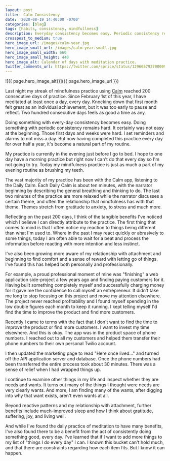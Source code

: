 ```yaml
---
layout: post
title:  Calm Consistency
date: '2020-08-19 14:40:00 -0700'
categories: [blag]
tags: [habits, consistency, mindfullness]
description: Everyday consistency becomes easy. Periodic consistency remains hard.
crosspost_to_medium: true
hero_image_url: /images/calm-year.jpg
hero_image_small_url: /images/calm-year.small.jpg
hero_image_small_width: 660
hero_image_small_height: 440
hero_image_alt: Calendar of days with meditation practice.
twitter_comments_url: https://twitter.com/sprice/status/1296657937000099840
---
```

![{{ page.hero_image_alt}}]({{ page.hero_image_url }})

Last night my streak of mindfulness practice using [Calm](https://calm.com) reached 200 consecutive days of practice. Since February 1st of this year, I have meditated at least once a day, every day. Knocking down that first month felt great as an individual achievement, but it was too early to pause and reflect. Two hundred consecutive days feels as good a time as any.

Doing something with every-day consistency becomes easy. Doing something with periodic consistency remains hard. It certainly was not easy at the beginning. Those first days and weeks were hard. I set reminders and alarms to not miss a day. But now having completed this practice every day for over half a year, it's become a natural part of my routine.

My practice is currently in the evening just before I go to bed. I hope to one day have a morning practice but right now I can't do that every day so I'm not going to try. Today my mindfulness practice is just as much a part of my evening routine as brushing my teeth.

The vast majority of my practice has been with the Calm app, listening to the Daily Calm. Each Daily Calm is about ten minutes, with the narrator beginning by describing the general breathing and thinking to do. The last two minutes of the practice are more relaxed while the narrator discusses a certain theme, and often the relationship that mindfulness has with that theme. Themes stretch from gratitude to anxiety, to stress and much more.

Reflecting on the past 200 days, I think of the tangible benefits I've noticed which I believe I can directly attribute to the practice. The first thing that comes to mind is that I often notice my reaction to things being different than what I'm used to. Where in the past I may react quickly or abrasively to some things, today I am often able to wait for a beat and process the information before reacting with more intention and less instinct.

I've also been growing more aware of my relationship with attachment and beginning to find comfort and a sense of reward with letting go of things. I've found this has helped both personally and professionally.

For example, a proud professional moment of mine was "finishing" a web application side-project a few years ago and finding paying customers for it. Having built something completely myself and successfully charging money for it gave me the confidence to call myself an entrepreneur. It didn't take me long to stop focusing on this project and move my attention elsewhere. The project never reached profitability and I found myself spending in the low double figures each month to keep it running. I kept telling myself I'd find the time to improve the product and find more customers.

Recently I came to terms with the fact that I don't want to find the time to improve the product or find more customers. I want to invest my time elsewhere. And this is okay. The app was in the product space of phone numbers. I reached out to all my customers and helped them transfer their phone numbers to their own personal Twilio account. 

I then updated the marketing page to read "Here once lived..." and turned off the API application server and database. Once the phone numbers had been transferred the entire process took about 30 minutes. There was a sense of relief when I had wrapped things up.

I continue to examine other things in my life and inspect whether they are needs and wants. It turns out many of the things I thought were needs are very clearly wants. And more, I am finding many of the wants, after digging into why that want exists, aren't even wants at all.

Beyond reactive patterns and my relationship with attachment, further benefits include much-improved sleep and how I think about gratitude, suffering, joy, and living well.

And while I've found the daily practice of meditation to have many benefits, I've also found there to be a benefit from the act of consistently doing something good, every day. I've learned that if I want to add more things to my list of "things I do every day" I can. I known this bucket can't hold much, and that there are constraints regarding how each item fits. But I know it can happen.